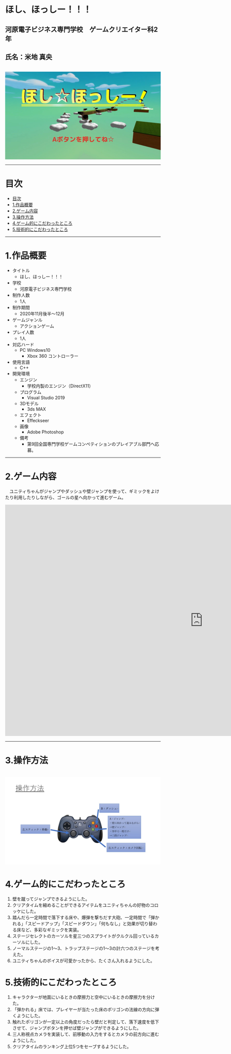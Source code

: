<link href="stylesheet.css" rel="stylesheet"></link>

# ほし、ほっしー！！！<!-- omit in toc -->
## 河原電子ビジネス専門学校　ゲームクリエイター科2年
## 氏名：米地 真央

<br><!-- タイトル画像 -->
<img src = images/title.jpg class = titleImage>
<br>

***

# 目次
- [目次](#目次)
- [1.作品概要](#1作品概要)
- [2.ゲーム内容](#2ゲーム内容)
- [3.操作方法](#3操作方法)
- [4.ゲーム的にこだわったところ](#4ゲーム的にこだわったところ)
- [5.技術的にこだわったところ](#5技術的にこだわったところ)

***

# 1.作品概要
* タイトル
  * ほし、ほっしー！！！
* 学校
  * 河原電子ビジネス専門学校
* 制作人数
  * 1人
* 制作期間
  * 2020年11月後半～12月
* ゲームジャンル
  * アクションゲーム
* プレイ人数
  * 1人
* 対応ハード
  * PC Windows10
    * Xbox 360 コントローラー
* 使用言語
  * C++
* 開発環境
  * エンジン
    * 学校内製のエンジン（DirectX11）
  * プログラム
    * Visual Studio 2019
  * 3Dモデル
    * 3ds MAX
  * エフェクト
    * Effeckseer
  * 画像
    * Adobe Photoshop
  * 備考
    * 第9回全国専門学校ゲームコンペティションのプレイアブル部門へ応募。

***

# 2.ゲーム内容
&emsp;ユニティちゃんがジャンプやダッシュや壁ジャンプを使って、ギミックをよけたり利用したりしながら、ゴールの星へ向かって進むゲーム。

<section class = googleSlide>
<iframe src="https://docs.google.com/presentation/d/e/2PACX-1vSCB56lOQCzDbV2ar0Mh3ChBLZwccBVhl4rYzAFaheUj9eclZB8IHqKZCcbu5PFoGoC--0cChbJ21D_/embed?start=false&loop=false&delayms=3000" frameborder="0" width="1280" height="749" allowfullscreen="true" mozallowfullscreen="true" webkitallowfullscreen="true"></iframe>
</section>

***

# 3.操作方法

<br><!-- 操作説明の画像 -->
<img src = images/Instructions.jpg class = normalImage>
<br>

# 4.ゲーム的にこだわったところ

1. 壁を蹴ってジャンプできるようにした。
2. クリアタイムを縮めることができるアイテムをユニティちゃんの好物のコロッケにした。
3. 踏んだら一定時間で落下する床や、爆弾を撃ちだす大砲、一定時間で「弾かれる」「スピードアップ」「スピードダウン」「何もなし」と効果が切り替わる床など、多彩なギミックを実装。
4. ステージセレクトのカーソルを星三つのスプライトがクルクル回っているカーソルにした。
5. ノーマルステージの1～3、トラップステージの1～3の計六つのステージを考えた。
6. ユニティちゃんのボイスが可愛かったから、たくさん入れるようにした。

# 5.技術的にこだわったところ
1. キャラクターが地面にいるときの摩擦力と空中にいるときの摩擦力を分けた。
2. 「弾かれる」床では、プレイヤーが当たった床のポリゴンの法線の方向に弾くようにした。
3. 触れたポリゴンが一定以上の角度だったら壁だと判定して、落下速度を低下させて、ジャンプボタンを押せば壁ジャンプができるようにした。
4. 三人称視点カメラを実装して、前移動の入力をするとカメラの前方向に進むようにした。
5. クリアタイムのランキング上位5つをセーブするようにした。
